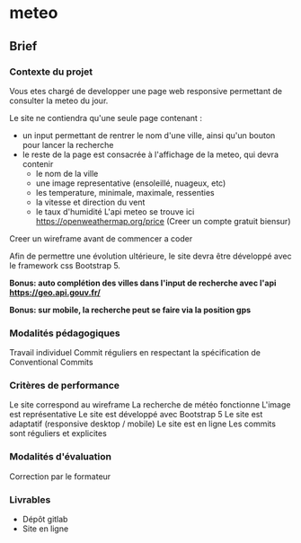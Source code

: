 # meteo

## Brief
### Contexte du projet
Vous etes chargé de developper une page web responsive permettant de consulter la meteo du jour.

Le site ne contiendra qu'une seule page contenant :

- un input permettant de rentrer le nom d'une ville, ainsi qu'un bouton pour lancer la recherche
- le reste de la page est consacrée à l'affichage de la meteo, qui devra contenir
  - le nom de la ville
  - une image representative (ensoleillé, nuageux, etc)
  - les temperature, minimale, maximale, ressenties
  - la vitesse et direction du vent
  - le taux d'humidité
L'api meteo se trouve ici https://openweathermap.org/price (Creer un compte gratuit biensur)

Creer un wireframe avant de commencer a coder

Afin de permettre une évolution ultérieure, le site devra être développé avec le framework css Bootstrap 5.

**Bonus: auto complétion des villes dans l'input de recherche avec l'api https://geo.api.gouv.fr/**

**Bonus: sur mobile, la recherche peut se faire via la position gps**

### Modalités pédagogiques

Travail individuel
Commit réguliers en respectant la spécification de Conventional Commits

### Critères de performance
Le site correspond au wireframe
La recherche de météo fonctionne
L'image est représentative
Le site est développé avec Bootstrap 5
Le site est adaptatif (responsive desktop / mobile)
Le site est en ligne
Les commits sont réguliers et explicites

### Modalités d'évaluation
Correction par le formateur

### Livrables
- Dépôt gitlab
- Site en ligne
